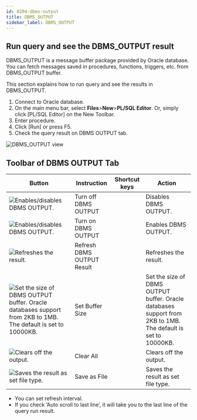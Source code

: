 ```yaml
---
id: 0204-dbms-output
title: DBMS_OUTPUT
sidebar_label: DBMS_OUTPUT
---
```


## Run query and see the DBMS_OUTPUT result

DBMS_OUTPUT is a message buffer package provided by Oracle database.  
You can fetch messages saved in procedures, functions, triggers, etc. from DBMS_OUTPUT buffer.

This section explains how to run query and see the results in DBMS_OUTPUT.

1. Connect to Oracle database.
2. On the main menu bar, select **Files**>**New**>**PL/SQL Editor**. Or, simply click [PL/SQL Editor] on the New Toolbar.
3. Enter procedure.
4. Click [Run] or press F5.
5. Check the query result on DBMS OUTPUT tab.

![DBMS_OUTPUT view](https://s3.ap-northeast-2.amazonaws.com/sqlgate-resource/captures/DBMS_OUTPUT/dbmsoutput-plsql-editor.png)


## Toolbar of DBMS OUTPUT Tab

| Button                                                                                                                                                                                                                           | Instruction                | Shortcut keys | Action                                                                                                       |
| -------------------------------------------------------------------------------------------------------------------------------------------------------------------------------------------------------------------------------- | -------------------------- | ------------- | ------------------------------------------------------------------------------------------------------------ |
| ![Enables/disables DBMS OUTPUT.](https://s3.ap-northeast-2.amazonaws.com/sqlgate-resource/captures/DBMS_OUTPUT/icon-sql-editor-turnOffDBMSOutput.png)                                                                            | Turn off DBMS OUTPUT       |               | Disables DBMS OUTPUT.                                                                                        |
| ![Enables/disables DBMS OUTPUT.](https://s3.ap-northeast-2.amazonaws.com/sqlgate-resource/captures/DBMS_OUTPUT/icon-sql-editor-turnOffDBMSOutput.png)                                                                            | Turn on DBMS OUTPUT        |               | Enables DBMS OUTPUT.                                                                                         |
| ![Refreshes the result.](https://s3.ap-northeast-2.amazonaws.com/sqlgate-resource/captures/DBMS_OUTPUT/icon-sql-editor-refreshDBMSOutput.png)                                                                                    | Refresh DBMS OUTPUT Result |               | Refreshes the result.                                                                                        |
| ![Set the size of DBMS OUTPUT buffer. Oracle databases support from 2KB to 1MB. The default is set to 10000KB.](https://s3.ap-northeast-2.amazonaws.com/sqlgate-resource/captures/DBMS_OUTPUT/icon-sql-editor-setBufferSize.png) | Set Buffer Size            |               | Set the size of DBMS OUTPUT buffer. Oracle databases support from 2KB to 1MB. The default is set to 10000KB. |
| ![Clears off the output.](https://s3.ap-northeast-2.amazonaws.com/sqlgate-resource/captures/DBMS_OUTPUT/icon-sql-editor-clearOutput.png)                                                                                         | Clear All                  |               | Clears off the output.                                                                                       |
| ![Saves the result as set file type.](https://s3.ap-northeast-2.amazonaws.com/sqlgate-resource/captures/DBMS_OUTPUT/icon-sql-editor-saveAsFile.png)                                                                              | Save as File               |               | Saves the result as set file type.                                                                           |


- You can set refresh interval. 
- If you check ‘Auto scroll to last line’, it will take you to the last line of the query run result.